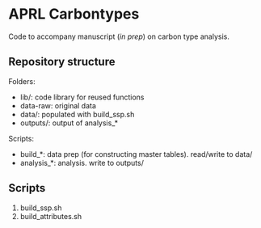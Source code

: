 # APRL Carbontypes

Code to accompany manuscript (*in prep*) on carbon type analysis.

## Repository structure

Folders:

* lib/: code library for reused functions
* data-raw: original data
* data/: populated with build\_ssp.sh
* outputs/: output of analysis\_*

Scripts:

* build\_*: data prep (for constructing master tables). read/write to data/
* analysis\_*: analysis. write to outputs/

## Scripts

1. build\_ssp.sh
2. build\_attributes.sh
